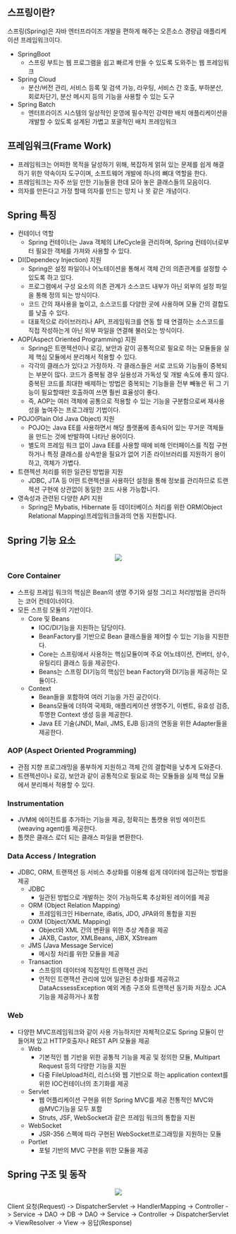 ## 스프링이란?
스프링(Spring)은 자바 엔터프라이즈 개발을 편하게 해주는 오픈소스 경량급 애플리케이션 프레임워크이다.
- SpringBoot
  - 스프링 부트는 웹 프로그램을 쉽고 빠르게 만들 수 있도록 도와주는 웹 프레임워크
- Spring Cloud
  - 분산/버전 관리, 서비스 등록 및 검색 가능, 라우팅, 서비스 간 호출, 부하분산, 회로차단기, 분산 메시지 등의 기능을 사용할 수 있는 도구
- Spring Batch
  - 엔터프라이즈 시스템의 일상적인 운영에 필수적인 강력한 배치 애플리케이션을 개발할 수 있도록 설계된 가볍고 포괄적인 배치 프레임워크
 
## 프레임워크(Frame Work)
- 프레임워크는 어떠한 목적을 달성하기 위해, 복잡하게 얽혀 있는 문제를 쉽게 해결하기 위한 약속이자 도구이며, 소프트웨어 개발에 하나의 뼈대 역할을 한다.
- 프레임워크는 자주 쓰일 만한 기능들을 한데 모아 놓은 클래스들의 모음이다.
- 의자를 만든다고 가정 할때 의자를 만드는 망치 나 못 같은 개념이다.
  
## Spring 특징
- 컨테이너 역할
  - Spring 컨테이너는 Java 객체의 LifeCycle을 관리하며, Spring 컨테이너로부터 필요한 객체를 가져와 사용할 수 있다.
- DI(Dependecy Injection) 지원
  - Spring은 설정 파일이나 어노테이션을 통해서 객체 간의 의존관계를 설정할 수 있도록 하고 있다.
  - 프로그램에서 구성 요소의 의존 관계가 소스코드 내부가 아닌 외부의 설정 파일을 통해 정의 되는 방식이다.
  - 코드 간의 재사용을 높이고, 소스코드를 다양한 곳에 사용하며 모듈 간의 결합도를 낮출 수 있다.
  - 대표적으로 라이브러리나 API, 프레임워크를 연동 할 때 연결하는 소스코드를 직접 작성하는게 아닌 외부 파일을 연결해 불러오는 방식이다.
- AOP(Aspect Oriented Programming) 지원
  - Spring은 트랜젝션이나 로깅, 보안과 같이 공통적으로 필요로 하는 모듈들을 실제 핵심 모듈에서 분리해서 적용할 수 있다.
  - 각각의 클래스가 있다고 가정하자. 각 클래스들은 서로 코드와 기능들이 중복되는 부분이 많다. 코드가 중복될 경우 실용성과 가독성 및 개발 속도에 좋지 않다. 중복된 코드를 최대한 배제하는 방법은 중복되는 기능들을 전부 빼놓은 뒤 그 기능이 필요할때만 호출하여 쓰면 훨씬 효율성이 좋다.
  - 즉, AOP는 여러 객체에 공통으로 적용할 수 있는 기능을 구분함으로써 재사용성을 높여주는 프로그래밍 기법이다.
- POJO(Plain Old Java Object) 지원
  - POJO는 Java EE를 사용하면서 해당 플랫폼에 종속되어 있는 무거운 객체들을 만드는 것에 반발하여 나타난 용어이다.
  - 별도의 프레임 워크 없이 Java EE를 사용할 때에 비해 인터페이스를 직접 구현하거나 특정 클래스를 상속받을 필요가 없어 기존 라이브러리를 지원하기 용이하고, 객체가 가볍다.
- 트랜젝션 처리를 위한 일관된 방법을 지원
  - JDBC, JTA 등 어떤 트랜젝션을 사용하던 설정을 통해 정보를 관리하므로 트랜젝션 구현에 상관없이 동일한 코드 사용 가능합니다.
- 영속성과 관련된 다양한 API 지원
  - Spring은 Mybatis, Hibernate 등 데이터베이스 처리를 위한 ORM(Object Relational Mapping)프레임워크들과의 연동 지원합니다.

## Spring 기능 요소
<p align="center"><img src="https://i.postimg.cc/9QBMSLty/img1-daumcdn.png"></p>

### Core Container
- 스프링 프레임 워크의 핵심은 Bean의 생명 주기와 설정 그리고 처리방법을 관리하는 코어 컨테이너이다.
- 모든 스프링 모듈의 기반이다.
  - Core 및 Beans
    - IOC/DI기능을 지원하는 담당이다.
    - BeanFactory를 기반으로 Bean 클래스들을 제어할 수 있는 기능을 지원한다.
    - Core는 스프링에서 사용하는 핵심모듈이며 주요 어노테이션, 컨버터, 상수, 유틸리티 클래스 등을 제공한다.
    - Beans는 스프링 DI기능의 핵심인 bean Factory와 DI기능을 제공하는 모듈이다.
  - Context
    - Bean들을 포함하여 여러 기능을 가진 공간이다.
    - Beans모듈에 더하여 국제화, 애플리케이션 생명주기, 이벤트, 유효성 검증, 투명한 Context 생성 등을 제공한다.
    - Java EE 기술(JNDI, Mail, JMS, EJB 등)과의 연동을 위한 Adapter들을 제공한다.
### AOP (Aspect Oriented Programming)
- 관점 지향 프로그래밍을 풍부하게 지원하고 객체 간의 결합력을 낮추게 도와준다.
- 트랜젝션이나 로깅, 보안과 같이 공통적으로 필요로 하는 모듈들을 실제 핵심 모듈에서 분리해서 적용할 수 있다.
### Instrumentation
- JVM에 에이전트를 추가하는 기능을 제공, 정확히는 톰캣용 위빙 에이전트(weaving agent)를 제공한다.
- 톰캣은 클래스 로더 되는 클래스 파일을 변환한다.
### Data Access / Integration
- JDBC, ORM, 트랜잭션 등 서비스 추상화를 이용해 쉽게 데이터에 접근하는 방법을 제공
  - JDBC
    - 일관된 방법으로 개발하는 것이 가능하도록 추상화된 레이어를 제공
  - ORM (Object Relation Mapping)
    - 프레임워크인 Hibernate, iBatis, JDO, JPA와의 통합을 지원
  - OXM (Object/XML Mapping)
    - Object와 XML 간의 변환을 위한 추상 계층을 제공
    - JAXB, Castor, XMLBeans, JiBX, XStream
  - JMS (Java Message Service)
    - 메시징 처리를 위한 모듈을 제공
  - Transaction
    - 스프링의 데이터에 직접적인 트랜잭션 관리
    - 언적인 트랜잭션 관리에 있어 일관된 추상화를 제공하고 DataAcssessException 예외 계층 구조와 트랜잭션 동기화 저장소 JCA기능을 제공하거나 포함
### Web
- 다양한 MVC프레임워크와 같이 사용 가능하지만 자체적으로도 Spring 모듈이 만들어져 있고 HTTP호출자나 REST API 모듈을 제공
  - Web
    - 기본적인 웹 기반을 위한 공통적 기능을 제공 및 정의한 모듈, Multipart Request 등의 다양한 기능을 지원
    - 다중 FileUpload처리, 리스너와 웹 기반으로 하는 application context를 위한 IOC컨테이너의 초기화를 제공
  - Servlet
    - 웹 어플리케이션 구현을 위한 Spring MVC를 제공 전통적인 MVC와 @MVC기능을 모두 포함
    - Struts, JSF, WebSocket과 같은 프레임 워크의 통합을 지원
  - WebSocket
    - JSR-356 스펙에 따라 구현된 WebSocket프로그래밍을 지원하는 모듈
  - Portlet
    - 포털 기반의 MVC 구현을 위한 모듈을 제공

## Spring 구조 및 동작 
<p align="center"><img src="https://i.postimg.cc/tTRp6bLc/img1-daumcdn.png"></p>
Client 요청(Request) -> DispatcherServlet -> HandlerMapping -> Controller -> Service -> DAO -> DB -> DAO -> Service -> Controller -> DispatcherServlet -> ViewResolver -> View -> 응답(Response)


















